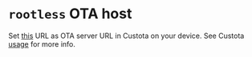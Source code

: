 # `rootless` OTA host

Set [this](https://pixincreate.github.io/PixeneOS/rootless/) URL as OTA server URL in Custota on your device.
See Custota [usage](https://github.com/chenxiaolong/Custota#usage) for more info.
